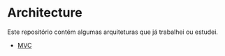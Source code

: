 # Architecture

Este repositório contém algumas arquiteturas que já trabalhei ou estudei.

* [MVC](https://pt.wikipedia.org/wiki/MVC)
